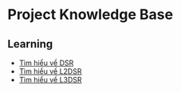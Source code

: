 # Project Knowledge Base

## Learning

* [Tìm hiểu về DSR](/docs/learning/dsr.md)
* [Tìm hiểu về L2DSR](/docs/learning/l2dsr.md)
* [Tìm hiểu về L3DSR](/docs/learning/l3dsr.md)